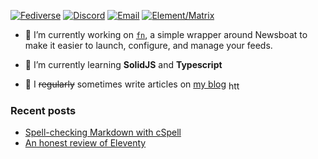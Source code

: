[![Fediverse](https://img.shields.io/badge/mastodon-@uncenter@fosstodon.org-6364FF.svg?style=flat-square&logo=mastodon&logoColor=white&labelColor=3C3744)](https://fosstodon.org/@uncenter)
[![Discord](https://img.shields.io/badge/discord-uncenter-5865F2.svg?style=flat-square&logo=discord&logoColor=white&labelColor=3C3744)](#)
[![Email](https://img.shields.io/badge/email-contact%40uncenter.org-2DB3F0.svg?style=flat-square&logo=minutemailer&logoColor=white&labelColor=3C3744)](mailto:contact@uncenter.org)
[![Element/Matrix](https://img.shields.io/badge/matrix-@uncenter%3Amatrix.org-0DBD8B.svg?style=flat-square&logo=matrix&logoColor=white&labelColor=3C3744)](https://matrix.to/#/@uncenter:matrix.org)

- 🔨 I’m currently working on [`fn`](https://github.com/uncenter/fn), a simple wrapper around Newsboat to make it easier to launch, configure, and manage your feeds.

- 🌱 I’m currently learning **SolidJS** and **Typescript**

- 📝 I ~~regularly~~ sometimes write articles on [my blog](https://uncenter.org/) <a href="https://uncenter.org/feed.xml"><img align="center" src="https://raw.githubusercontent.com/rahuldkjain/github-profile-readme-generator/master/src/images/icons/Social/rss.svg" alt="https://uncenter.org/feed.xml" height="15" width="22"/></a>

### Recent posts

<!-- BLOG-POST-LIST:START -->
- [Spell-checking Markdown with cSpell](https://uncenter.org/posts/spellchecking-with-eleventy/)
- [An honest review of Eleventy](https://uncenter.org/posts/thoughts-on-eleventy/)
<!-- BLOG-POST-LIST:END -->
